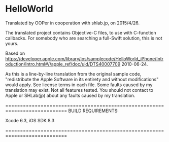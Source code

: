 # HelloWorld

Translated by OOPer in cooperation with shlab.jp, on 2015/4/26.

The translated project contains Objective-C files, to use with C-function callbacks.
For somebody who are searching a full-Swift solution, this is not yours.

Based on
<https://developer.apple.com/library/ios/samplecode/HelloWorld_iPhone/Introduction/Intro.html#//apple_ref/doc/uid/DTS40007709>
2010-06-24.

As this is a line-by-line translation from the original sample code, "redistribute the Apple Software in its entirety and without modifications" would apply. See license terms in each file.
Some faults caused by my translation may exist. Not all features tested.
You should not contact to Apple or SHLab(jp) about any faults caused by my translation.

===========================================================================
BUILD REQUIREMENTS:

Xcode 6.3, iOS SDK 8.3

===========================================================================
